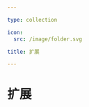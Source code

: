 ```yaml
---

type: collection

icon:
  src: /image/folder.svg

title: 扩展

---
```


# 扩展

<ShowBreadcrumb />

<ShowResources />
